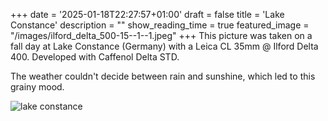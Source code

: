 +++
date = '2025-01-18T22:27:57+01:00'
draft = false
title = 'Lake Constance'
description = ""
show_reading_time = true
featured_image = "/images/ilford_delta_500-15--1--1.jpeg"
+++
This picture was taken on a fall day at Lake Constance (Germany) with a Leica CL 35mm @ Ilford Delta 400. Developed with Caffenol Delta STD.  
<!--more-->
The weather couldn't decide between rain and sunshine, which led to this grainy mood.

![lake constance](/images/ilford_delta_500-15--1--1.jpeg)